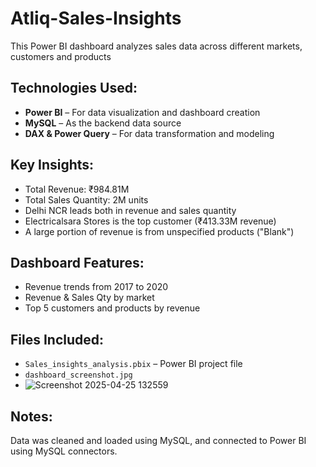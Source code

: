 # Atliq-Sales-Insights
This Power BI dashboard analyzes sales data across different markets, customers and products

## Technologies Used:
- **Power BI** – For data visualization and dashboard creation
- **MySQL** – As the backend data source
- **DAX & Power Query** – For data transformation and modeling

## Key Insights:
- Total Revenue: ₹984.81M
- Total Sales Quantity: 2M units
- Delhi NCR leads both in revenue and sales quantity
- Electricalsara Stores is the top customer (₹413.33M revenue)
- A large portion of revenue is from unspecified products ("Blank")

## Dashboard Features:
- Revenue trends from 2017 to 2020
- Revenue & Sales Qty by market
- Top 5 customers and products by revenue

## Files Included:
- `Sales_insights_analysis.pbix` – Power BI project file
- `dashboard_screenshot.jpg`
-  ![Screenshot 2025-04-25 132559](https://github.com/user-attachments/assets/8abdec47-9608-4425-9e6b-751c8f348fee)



## Notes:
Data was cleaned and loaded using MySQL, and connected to Power BI using MySQL connectors.
